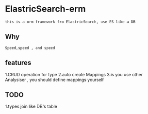 # ElastricSearch-erm 
	this is a orm framework fro ElastricSearch, use ES like a DB 

## Why
	Speed,speed , and speed

## features
1.CRUD operation for type
2.auto create Mappings
3.is you use other Analysiser , you should define mappings yourself


## TODO
1.types join like DB's table
    
